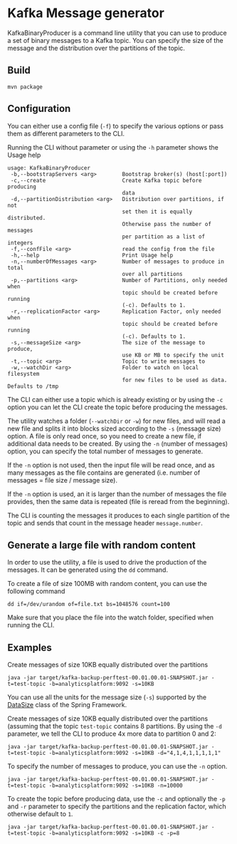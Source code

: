 # Kafka Message generator

KafkaBinaryProducer is a command line utility that you can use to produce a set of binary messages to a Kafka topic. You can specify the size of the message and the distribution over the partitions of the topic.

## Build

```
mvn package
```

## Configuration

You can either use a config file (`-f`) to specify the various options or pass them as different parameters to the CLI. 

Running the CLI without parameter or using the `-h` parameter shows the Usage help

```
usage: KafkaBinaryProducer
 -b,--bootstrapServers <arg>        Bootstrap broker(s) (host[:port])
 -c,--create                        Create Kafka topic before producing
                                    data
 -d,--partitionDistribution <arg>   Distribution over partitions, if not
                                    set then it is equally distributed.
                                    Otherwise pass the number of messages
                                    per partition as a list of integers
 -f,--confFile <arg>                read the config from the file
 -h,--help                          Print Usage help
 -n,--numberOfMessages <arg>        Number of messages to produce in total
                                    over all partitions
 -p,--partitions <arg>              Number of Partitions, only needed when
                                    topic should be created before running
                                    (-c). Defaults to 1.
 -r,--replicationFactor <arg>       Replication Factor, only needed when
                                    topic should be created before running
                                    (-c). Defaults to 1.
 -s,--messageSize <arg>             The size of the message to produce,
                                    use KB or MB to specify the unit
 -t,--topic <arg>                   Topic to write messages to
 -w,--watchDir <arg>                Folder to watch on local filesystem
                                    for new files to be used as data. Defaults to /tmp
```

The CLI can either use a topic which is already existing or by using the `-c` option you can let the CLI create the topic before producing the messages. 

The utility watches a folder (`--watchDir` or `-w`) for new files, and will read a new file and splits it into blocks sized according to the `-s` (message size) option. A file is only read once, so you need to create a new file, if additional data needs to be created. By using the `-n` (number of messages) option, you can specify the total number of messages to generate. 

If the `-n` option is not used, then the input file will be read once, and as many messages as the file contains are generated (i.e. number of messages = file size / message size).

If the `-n` option is used, an it is larger than the number of messages the file provides, then the same data is repeated (file is reread from the beginning). 

The CLI is counting the messages it produces to each single partition of the topic and sends that count in the message header `message.number`. 

## Generate a large file with random content

In order to use the utility, a file is used to drive the production of the messages. It can be generated using the `dd` command. 

To create a file of size 100MB with random content, you can use the following command

```
dd if=/dev/urandom of=file.txt bs=1048576 count=100
```

Make sure that you place the file into the watch folder, specified when running the CLI.

## Examples

Create messages of size 10KB equally distributed over the partitions

```
java -jar target/kafka-backup-perftest-00.01.00.01-SNAPSHOT.jar -t=test-topic -b=analyticsplatform:9092 -s=10KB
```

You can use all the units for the message size (`-s`) supported by the [DataSize](https://docs.spring.io/spring/docs/current/javadoc-api/org/springframework/util/unit/DataSize.html) class of the Spring Framework. 

Create messages of size 10KB equally distributed over the partitions (assuming that the topic `test-topic` contains 8 partitions. By using the `-d` parameter, we tell the CLI to produce 4x more data to partition 0 and 2:

```
java -jar target/kafka-backup-perftest-00.01.00.01-SNAPSHOT.jar -t=test-topic -b=analyticsplatform:9092 -s=10KB -d="4,1,4,1,1,1,1,1"
```

To specify the number of messages to produce, you can use the `-n` option. 

```
java -jar target/kafka-backup-perftest-00.01.00.01-SNAPSHOT.jar -t=test-topic -b=analyticsplatform:9092 -s=10KB -n=10000
```


To create the topic before producing data, use the `-c` and optionally the `-p` and `-r` parameter to specify the partitions and the replication factor, which otherwise default to `1`.

```
java -jar target/kafka-backup-perftest-00.01.00.01-SNAPSHOT.jar -t=test-topic -b=analyticsplatform:9092 -s=10KB -c -p=8
```


